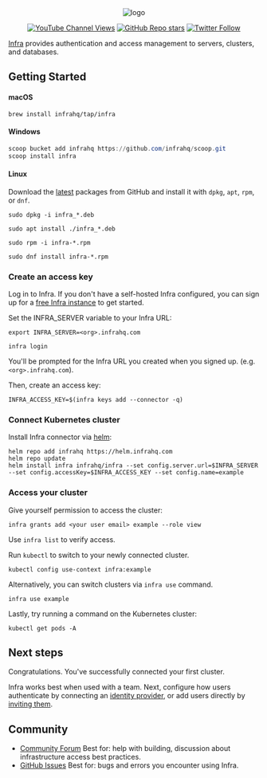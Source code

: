 <div align="center">
  <picture>
    <source media="(prefers-color-scheme: dark)" srcset="https://user-images.githubusercontent.com/251292/179098559-75b53555-e389-40cc-b910-0e53521efad2.svg">
    <img alt="logo" src="https://user-images.githubusercontent.com/251292/179098561-eaa231c1-5757-40d7-9e5f-628e5d9c3e47.svg">
  </picture>
</div>

<div align="center">

[![YouTube Channel Views](https://img.shields.io/youtube/channel/views/UCft1MzQs2BJdW8BIUu6WJkw?style=social)](https://www.youtube.com/channel/UCft1MzQs2BJdW8BIUu6WJkw) [![GitHub Repo stars](https://img.shields.io/github/stars/infrahq/infra?style=social)](https://github.com/infrahq/infra/stargazers) [![Twitter Follow](https://img.shields.io/twitter/follow/infrahq?style=social)](https://twitter.com/infrahq)

</div>

[Infra](https://infrahq.com) provides authentication and access management to servers, clusters, and databases.

## Getting Started

#### macOS

```
brew install infrahq/tap/infra
```

#### Windows

```powershell
scoop bucket add infrahq https://github.com/infrahq/scoop.git
scoop install infra
```

#### Linux

Download the [latest](https://github.com/infrahq/infra/releases/latest) packages from GitHub and install it with `dpkg`,  `apt`, `rpm`, or `dnf`.

```
sudo dpkg -i infra_*.deb

sudo apt install ./infra_*.deb

sudo rpm -i infra-*.rpm

sudo dnf install infra-*.rpm
```

### Create an access key

Log in to Infra. If you don't have a self-hosted Infra configured, you can sign up for a [free Infra instance](https://signup.infrahq.com) to get started.

Set the INFRA_SERVER variable to your Infra URL:

```
export INFRA_SERVER=<org>.infrahq.com
```

```
infra login 
```

You'll be prompted for the Infra URL you created when you signed up. (e.g. `<org>.infrahq.com`).

Then, create an access key:

```
INFRA_ACCESS_KEY=$(infra keys add --connector -q)
```

### Connect Kubernetes cluster

Install Infra connector via [helm](https://helm.sh):

```
helm repo add infrahq https://helm.infrahq.com
helm repo update
helm install infra infrahq/infra --set config.server.url=$INFRA_SERVER --set config.accessKey=$INFRA_ACCESS_KEY --set config.name=example
```

### Access your cluster

Give yourself permission to access the cluster:

```
infra grants add <your user email> example --role view
```

Use `infra list` to verify access.

Run `kubectl` to switch to your newly connected cluster.

```
kubectl config use-context infra:example
```

Alternatively, you can switch clusters via `infra use` command.

```
infra use example
```

Lastly, try running a command on the Kubernetes cluster:

```
kubectl get pods -A
```

## Next steps

Congratulations. You've successfully connected your first cluster.

Infra works best when used with a team. Next, configure how users authenticate by connecting an [identity provider](https://infrahq.com/docs/manage/authentication#identity-providers), or add users directly by [inviting them](https://infrahq.com/docs/manage/users-groups#adding-a-user).

## Community

- [Community Forum](https://github.com/infrahq/infra/discussions) Best for: help with building, discussion about infrastructure access best practices.
- [GitHub Issues](https://github.com/infrahq/infra/issues) Best for: bugs and errors you encounter using Infra.
